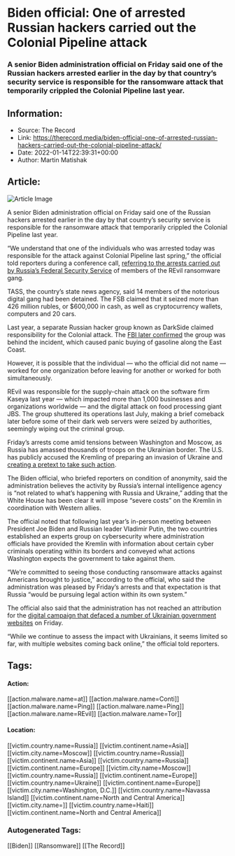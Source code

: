 # Biden official: One of arrested Russian hackers carried out the Colonial Pipeline attack
### A senior Biden administration official on Friday said one of the Russian hackers arrested earlier in the day by that country’s security service is responsible for the ransomware attack that temporarily crippled the Colonial Pipeline last year.

## Information:
+ Source: The Record
+ Link: https://therecord.media/biden-official-one-of-arrested-russian-hackers-carried-out-the-colonial-pipeline-attack/
+ Date: 2022-01-14T22:39:31+00:00
+ Author: Martin Matishak


## Article:
![Article Image](https://therecord.media/wp-content/uploads/2021/05/colonial-pipeline.jpg)

A senior Biden administration official on Friday said one of the Russian hackers arrested earlier in the day by that country’s security service is responsible for the ransomware attack that temporarily crippled the Colonial Pipeline last year.


“We understand that one of the individuals who was arrested today was responsible for the attack against Colonial Pipeline last spring,” the official told reporters during a conference call, [referring to the arrests carried out by Russia’s Federal Security Service](https://therecord.media/fsb-raids-revil-ransomware-gang-members/) of members of the REvil ransomware gang.


TASS, the country’s state news agency, said 14 members of the notorious digital gang had been detained. The FSB claimed that it seized more than 426 million rubles, or $600,000 in cash, as well as cryptocurrency wallets, computers and 20 cars.


Last year, a separate Russian hacker group known as DarkSide claimed responsibility for the Colonial attack. The [FBI later confirmed](https://www.fbi.gov/news/pressrel/press-releases/fbi-statement-on-compromise-of-colonial-pipeline-networks) the group was behind the incident, which caused panic buying of gasoline along the East Coast. 


However, it is possible that the individual — who the official did not name — worked for one organization before leaving for another or worked for both simultaneously.


REvil was responsible for the supply-chain attack on the software firm Kaseya last year — which impacted more than 1,000 businesses and organizations worldwide — and the digital attack on food processing giant JBS. The group shuttered its operations last July, making a brief comeback later before some of their dark web servers were seized by authorities, seemingly wiping out the criminal group.


Friday’s arrests come amid tensions between Washington and Moscow, as Russia has amassed thousands of troops on the Ukrainian border. The U.S. ​​has publicly accused the Kremling of preparing an invasion of Ukraine and [creating a pretext to take such action](https://apnews.com/article/europe-russia-media-ukraine-vladimir-putin-f24e6bd400e20d7890daff371cd80eb2).


The Biden official, who briefed reporters on condition of anonymity, said the administration believes the activity by Russia’s internal intelligence agency is “not related to what’s happening with Russia and Ukraine,” adding that the White House has been clear it will impose “severe costs” on the Kremlin in coordination with Western allies.


The official noted that following last year’s in-person meeting between President Joe Biden and Russian leader Vladimir Putin, the two countries established an experts group on cybersecurity where administration officials have provided the Kremlin with information about certain cyber criminals operating within its borders and conveyed what actions Washington expects the government to take against them.


“We’re committed to seeing those conducting ransomware attacks against Americans brought to justice,” according to the official, who said the administration was pleased by Friday’s arrests and that expectation is that Russia “would be pursuing legal action within its own system.”


The official also said that the administration has not reached an attribution for the [digital campaign that defaced a number of Ukrainian government websites](https://therecord.media/hackers-deface-ukrainian-government-websites/) on Friday. 


“While we continue to assess the impact with Ukrainians, it seems limited so far, with multiple websites coming back online,” the official told reporters.





## Tags:

#### Action:
[[action.malware.name=at]] [[action.malware.name=Conti]] [[action.malware.name=Ping]] [[action.malware.name=Ping]] [[action.malware.name=REvil]] [[action.malware.name=Tor]]

#### Location:
[[victim.country.name=Russia]] [[victim.continent.name=Asia]] [[victim.city.name=Moscow]] [[victim.country.name=Russia]] [[victim.continent.name=Asia]] [[victim.country.name=Russia]] [[victim.continent.name=Europe]] [[victim.city.name=Moscow]] [[victim.country.name=Russia]] [[victim.continent.name=Europe]] [[victim.country.name=Ukraine]] [[victim.continent.name=Europe]] [[victim.city.name=Washington, D.C.]] [[victim.country.name=Navassa Island]] [[victim.continent.name=North and Central America]] [[victim.city.name=]] [[victim.country.name=Haiti]] [[victim.continent.name=North and Central America]]

### Autogenerated Tags:
[[Biden]] [[Ransomware]] [[The Record]]

